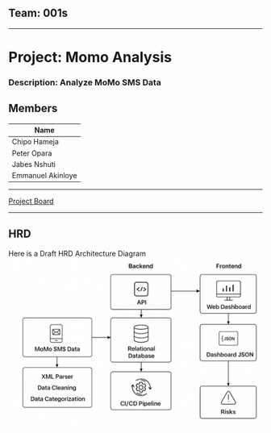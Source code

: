 ## Team: 001s
---
# Project: Momo Analysis
### Description: Analyze MoMo SMS Data

## Members

| Name              |
| ----------------- |
| Chipo Hameja      |
| Peter Opara       |
| Jabes Nshuti      |
| Emmanuel Akinloye  |

---
[Project Board](https://github.com/users/chameja/projects/1/views/1)

---
## HRD
Here is a Draft HRD Architecture Diagram
![alt text](https://github.com/chameja/momo-analysis/blob/main/momo_hld.png "Draft HRD Architecture Diagram")
